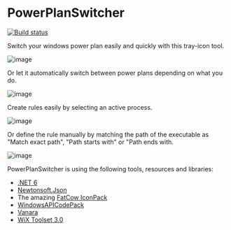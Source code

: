 # PowerPlanSwitcher

[![Build status](https://ci.appveyor.com/api/projects/status/k4umrwnp4grsp164/branch/main?svg=true)](https://ci.appveyor.com/project/SebastianBecker2/powerplanswitcher/branch/main)

Switch your windows power plan easily and quickly with this tray-icon tool.

![image](https://github.com/SebastianBecker2/PowerPlanSwitcher/assets/35063968/62602cc2-0a5b-4736-9ba6-0ba5581dba4a)

Or let it automatically switch between power plans depending on what you do.

![image](https://github.com/SebastianBecker2/PowerPlanSwitcher/assets/35063968/0c11f04f-b8bc-4d8b-8aea-e9651242b0ba)

Create rules easily by selecting an active process.

![image](https://github.com/SebastianBecker2/PowerPlanSwitcher/assets/35063968/08d490dd-b4db-4758-b539-f6fc551985cf)

Or define the rule manually by matching the path of the executable as "Match exact path", "Path starts with" or "Path ends with.

![image](https://github.com/SebastianBecker2/PowerPlanSwitcher/assets/35063968/93bb14bb-becc-4143-a79a-3ab1131bc531)


PowerPlanSwitcher is using the following tools, resources and libraries:

- [.NET 6](https://docs.microsoft.com/en-us/dotnet/core/whats-new/dotnet-6)
- [Newtonsoft.Json](https://www.newtonsoft.com/json)
- The amazing [FatCow IconPack](https://www.fatcow.com/free-icons)
- [WindowsAPICodePack](https://github.com/contre/Windows-API-Code-Pack-1.1)
- [Vanara](https://github.com/dahall/Vanara)
- [WiX Toolset 3.0](https://wixtoolset.org/)
